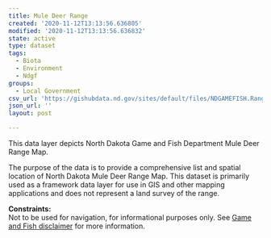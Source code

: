 ```yaml
---
title: Mule Deer Range
created: '2020-11-12T13:13:56.636805'
modified: '2020-11-12T13:13:56.636832'
state: active
type: dataset
tags:
  - Biota
  - Environment
  - Ndgf
groups:
  - Local Government
csv_url: 'https://gishubdata.nd.gov/sites/default/files/NDGAMEFISH.Range_MuleDeer.csv'
json_url: ''
layout: post

---
```

<p>This data layer depicts North Dakota Game and Fish Department Mule Deer Range Map.</p>
<p>The purpose of the data is to provide a comprehensive list and spatial location of North Dakota Mule Deer Range Map. This dataset is primarily used as a framework data layer for use in GIS and other mapping applications and does not represent a land survey of the range.</p>
<p><strong>Constraints:</strong><br />
Not to be used for navigation, for informational purposes only. See <a href="/game-and-fish-department-disclaimer">Game and Fish disclaimer</a> for more information.</p>

